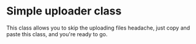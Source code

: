 # Simple uploader class
This class allows you to skip the uploading files headache, just copy and paste this class, and you're ready to go.